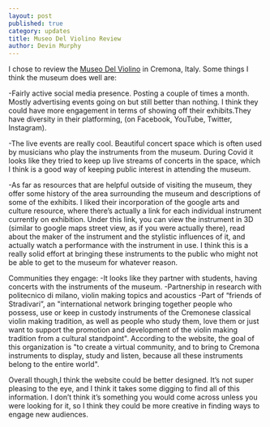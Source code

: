 ```yaml
---
layout: post
published: true
category: updates
title: Museo Del Violino Review
author: Devin Murphy
---
```

I chose to review the [Museo Del Violino]( https://www.museodelviolino.org/en/) in Cremona, Italy.  Some things I think the museum does well are:

-Fairly active social media presence. Posting a couple of times a month. Mostly advertising events going on but still better than nothing. I think they could have more engagement in terms of showing off their exhibits.They have diversity in their platforming, (on Facebook, YouTube, Twitter, Instagram).

-The live events are really cool. Beautiful concert space which is often used by musicians who play the instruments from the museum. During Covid it looks like they tried to keep up live streams of concerts in the space, which I think is a good way of keeping public interest in attending the museum.

-As far as resources that are helpful outside of visiting the museum, they offer some history of the area surrounding the museum and descriptions of some of the exhibits. I liked their incorporation of the google arts and culture resource, where there’s actually a link for each individual instrument currently on exhibition. Under this link, you can view the instrument in 3D (similar to google maps street view, as if you were actually there), read about the maker of the instrument and the stylistic influences of it, and actually watch a performance with the instrument in use. I think this is a really solid effort at bringing these instruments to the public who might not be able to get to the museum for whatever reason. 


Communities they engage:
-It looks like they partner with students, having concerts with the instruments of the museum.
-Partnership in research with politecnico di milano, violin making topics and acoustics
-Part of “friends of Stradivari”, an "international network bringing together people who possess, use or keep in custody instruments of the Cremonese classical violin making tradition, as well as people who study them, love them or just want to support the promotion and development of the violin making tradition from a cultural standpoint". According to the website, the goal of this organization is "to create a virtual community, and to bring to Cremona instruments to display, study and listen, because all these instruments belong to the entire world".

Overall though,I think the website could be better designed. It’s not super pleasing to the eye, and I think it takes some digging to find all of this information. I don’t think it’s something you would come across unless you were looking for it, so I think they could be more creative in finding ways to engage new audiences. 
